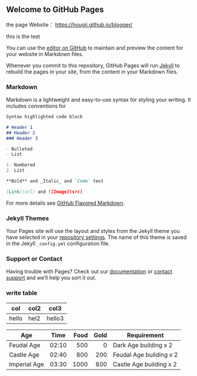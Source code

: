 ## Welcome to GitHub Pages

the page Website： https://hougii.github.io/blogger/

this is the test

You can use the [editor on GitHub](https://github.com/hougii/blogger/edit/master/README.md) to maintain and preview the content for your website in Markdown files.

Whenever you commit to this repository, GitHub Pages will run [Jekyll](https://jekyllrb.com/) to rebuild the pages in your site, from the content in your Markdown files.

### Markdown

Markdown is a lightweight and easy-to-use syntax for styling your writing. It includes conventions for

```markdown
Syntax highlighted code block

# Header 1
## Header 2
### Header 3

- Bulleted
- List

1. Numbered
2. List

**Bold** and _Italic_ and `Code` text

[Link](url) and ![Image](src)
```

For more details see [GitHub Flavored Markdown](https://guides.github.com/features/mastering-markdown/).

### Jekyll Themes

Your Pages site will use the layout and styles from the Jekyll theme you have selected in your [repository settings](https://github.com/hougii/blogger/settings). The name of this theme is saved in the Jekyll `_config.yml` configuration file.

### Support or Contact

Having trouble with Pages? Check out our [documentation](https://help.github.com/categories/github-pages-basics/) or [contact support](https://github.com/contact) and we’ll help you sort it out.


### write table
| col   | col2 | col3   |
| ----- | ---- | ------ |
| hello | hel2 | hello3 |



| Age          | Time  | Food | Gold | Requirement             |
| ------------ | :---: | ---: | ---: | ----------------------- |
| Feudal Age   | 02:10 | 500  | 0    | Dark Age building x 2   |
| Castle Age   | 02:40 | 800  | 200  | Feudal Age building x 2 |
| Imperial Age | 03:30 | 1000 | 800  | Castle Age building x 2 |


